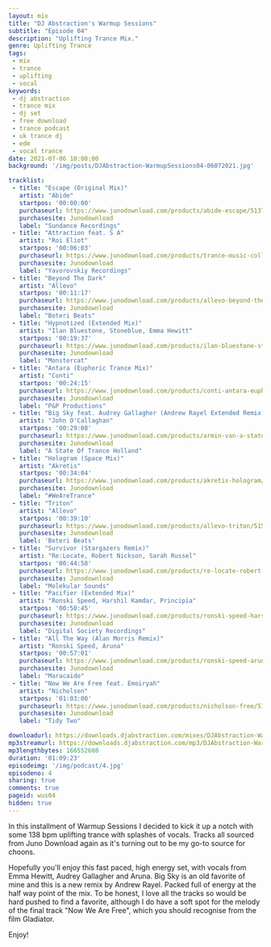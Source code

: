 ```yaml
---
layout: mix
title: "DJ Abstraction's Warmup Sessions"
subtitle: "Episode 04"
description: "Uplifting Trance Mix."
genre: Uplifting Trance
tags:
 - mix
 - trance
 - uplifting
 - vocal
keywords:
 - dj abstraction
 - trance mix
 - dj set
 - free download
 - trance podcast
 - uk trance dj
 - edm
 - vocal trance
date: 2021-07-06 10:00:00
background: '/img/posts/DJAbstraction-WarmupSessions04-06072021.jpg'

tracklist:
 - title: "Escape (Original Mix)"
   artist: "Abide"
   startpos: '00:00:00'
   purchaseurl: https://www.junodownload.com/products/abide-escape/5137954-02/
   purchasesite: Junodownload
   label: "Sundance Recordings"
 - title: "Attraction feat. S A"
   artist: "Roi Eliot"
   startpos: '00:06:03'
   purchaseurl: https://www.junodownload.com/products/trance-music-collections-2021-june/5137412-02/?track_number=21
   purchasesite: Junodownload
   label: "Yavorovskiy Recordings"
 - title: "Beyond The Dark"
   artist: "Allevo"
   startpos: '00:11:17'
   purchaseurl: https://www.junodownload.com/products/allevo-beyond-the-dark/5162481-02/
   purchasesite: Junodownload
   label: "Boteri Beats"   
 - title: "Hypnotized (Extended Mix)"
   artist: "Ilan Bluestone, Stoneblue, Emma Hewitt"
   startpos: '00:19:37'
   purchaseurl: https://www.junodownload.com/products/ilan-bluestone-stoneblue-emma-hewitt-hypnotized/4566741-02/?track_number=2
   purchasesite: Junodownload
   label: "Monstercat"
 - title: "Antara (Euphoric Trance Mix)"
   artist: "Conti"
   startpos: '00:24:15'
   purchaseurl: https://www.junodownload.com/products/conti-antara-euphoric-trance-mix/5157722-02/
   purchasesite: Junodownload
   label: "P&P Productions"
 - title: "Big Sky feat. Audrey Gallagher (Andrew Rayel Extended Remix)"
   artist: "John O'Callaghan"
   startpos: '00:29:08'
   purchaseurl: https://www.junodownload.com/products/armin-van-a-state-of-trance-top/5135843-02/?track_number=3
   purchasesite: Junodownload
   label: "A State Of Trance Holland"
 - title: "Hologram (Space Mix)"
   artist: "Akretis"
   startpos: '00:34:04'
   purchaseurl: https://www.junodownload.com/products/akretis-hologram/5162177-02/?track_number=2
   purchasesite: Junodownload
   label: "#WeAreTrance"
 - title: "Triton"
   artist: "Allevo"
   startpos: '00:39:10'
   purchaseurl: https://www.junodownload.com/products/allevo-triton/5155823-02/
   purchasesite: Junodownload
   label: 'Boteri Beats' 
 - title: "Survivor (Stargazers Remix)"
   artist: "Re:Locate, Robert Nickson, Sarah Russel"
   startpos: '00:44:58'
   purchaseurl: https://www.junodownload.com/products/re-locate-robert-nickson-sarah-russell-survivor/5167596-02/?track_number=5
   purchasesite: Junodownload
   label: "Molekular Sounds" 
 - title: "Pacifier (Extended Mix)"
   artist: "Ronski Speed, Harshil Kamdar, Principia"
   startpos: '00:50:45'
   purchaseurl: https://www.junodownload.com/products/ronski-speed-harshil-kamdar-principia-pacifier/5147814-02/
   purchasesite: Junodownload
   label: "Digital Society Recordings"
 - title: "All The Way (Alan Morris Remix)"
   artist: "Ronski Speed, Aruna"
   startpos: '00:57:01'
   purchaseurl: https://www.junodownload.com/products/ronski-speed-aruna-all-the-way/3108635-02/?track_number=1
   purchasesite: Junodownload
   label: "Maracaido"  
 - title: "Now We Are Free feat. Emoiryah"
   artist: "Nicholson"
   startpos: '01:03:00'
   purchaseurl: https://www.junodownload.com/products/nicholson-free/5135481-02/?track_number=13
   purchasesite: Junodownload
   label: "Tidy Two"

downloadurl: https://downloads.djabstraction.com/mixes/DJAbstraction-WarmupSessions04-06072021.zip
mp3streamurl: https://downloads.djabstraction.com/mp3/DJAbstraction-WarmupSessions04-06072021.mp3
mp3lengthbytes: 166552608
duration: '01:09:23'
episodeimg: '/img/podcast/4.jpg'
episodeno: 4
sharing: true
comments: true
pageid: wus04
hidden: true
---
```

In this installment of Warmup Sessions I decided to kick it up a notch with some 138 bpm uplifting trance with splashes of vocals. Tracks all sourced from Juno Download again as it's turning out to be my go-to source for choons.

Hopefully you'll enjoy this fast paced, high energy set, with vocals from Emma Hewitt, Audrey Gallagher and Aruna.  Big Sky is an old favorite of mine and this is a new remix by Andrew Rayel. Packed full of energy at the half way point of the mix.  To be honest, I love all the tracks so would be hard pushed to find a favorite, although I do have a soft spot for the melody of the final track "Now We Are Free", which you should recognise from the film Gladiator.

Enjoy!